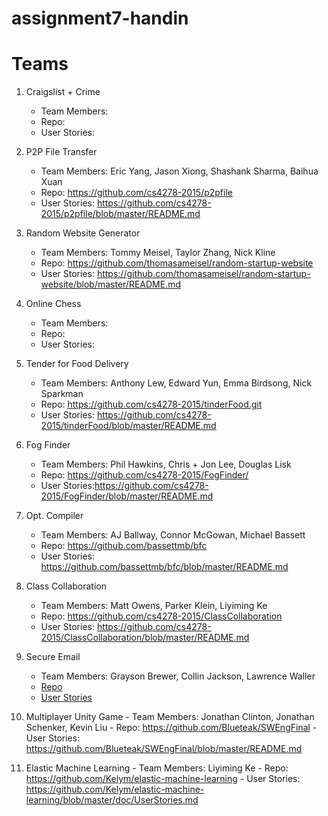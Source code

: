 # assignment7-handin

# Teams

 1. Craigslist + Crime
    - Team Members:  
    - Repo:
    - User Stories:

 2. P2P File Transfer
    - Team Members: Eric Yang, Jason Xiong, Shashank Sharma, Baihua Xuan
    - Repo: https://github.com/cs4278-2015/p2pfile
    - User Stories: https://github.com/cs4278-2015/p2pfile/blob/master/README.md

 3. Random Website Generator
    - Team Members: Tommy Meisel, Taylor Zhang, Nick Kline 
    - Repo: https://github.com/thomasameisel/random-startup-website
    - User Stories: https://github.com/thomasameisel/random-startup-website/blob/master/README.md

 4. Online Chess
    - Team Members:  
    - Repo:
    - User Stories:

 5. Tender for Food Delivery
    - Team Members: Anthony Lew, Edward Yun, Emma Birdsong, Nick Sparkman
    - Repo: https://github.com/cs4278-2015/tinderFood.git
    - User Stories: https://github.com/cs4278-2015/tinderFood/blob/master/README.md

 6. Fog Finder
    - Team Members: Phil Hawkins, Chris + Jon Lee, Douglas Lisk 
    - Repo: https://github.com/cs4278-2015/FogFinder/
    - User Stories:https://github.com/cs4278-2015/FogFinder/blob/master/README.md

 7. Opt. Compiler
    - Team Members: AJ Ballway, Connor McGowan, Michael Bassett
    - Repo: https://github.com/bassettmb/bfc
    - User Stories: https://github.com/bassettmb/bfc/blob/master/README.md

 8. Class Collaboration
    - Team Members: Matt Owens, Parker Klein, Liyiming Ke 
    - Repo: https://github.com/cs4278-2015/ClassCollaboration
    - User Stories: https://github.com/cs4278-2015/ClassCollaboration/blob/master/README.md

 9. Secure Email
    - Team Members: Grayson Brewer, Collin Jackson, Lawrence Waller
    - [Repo](https://github.com/cs4278-2015/SecureEmailing)
    - [User Stories](https://github.com/cs4278-2015/SecureEmailing/blob/master/userStories.md)

 10. Multiplayer Unity Game
    - Team Members: Jonathan Clinton, Jonathan Schenker, Kevin Liu
    - Repo: https://github.com/Blueteak/SWEngFinal
    - User Stories: https://github.com/Blueteak/SWEngFinal/blob/master/README.md

 11. Elastic Machine Learning
    - Team Members: Liyiming Ke
    - Repo: https://github.com/Kelym/elastic-machine-learning
    - User Stories: https://github.com/Kelym/elastic-machine-learning/blob/master/doc/UserStories.md
